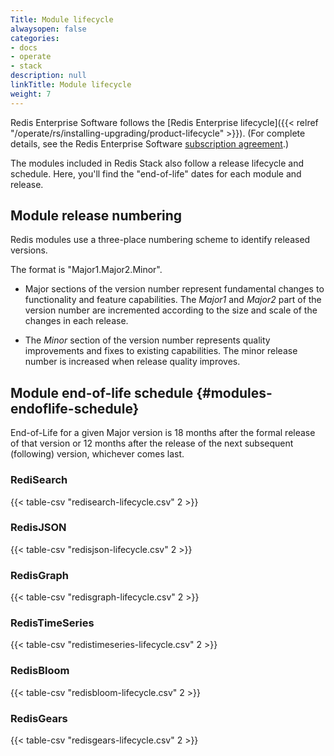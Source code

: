 ```yaml
---
Title: Module lifecycle
alwaysopen: false
categories:
- docs
- operate
- stack
description: null
linkTitle: Module lifecycle
weight: 7
---
```

Redis Enterprise Software follows the [Redis Enterprise lifecycle]({{< relref "/operate/rs/installing-upgrading/product-lifecycle" >}}).  (For complete details, see the Redis Enterprise Software [subscription agreement](https://redis.com/software-subscription-agreement).)

The modules included in Redis Stack also follow a release lifecycle and schedule. Here, you'll find the "end-of-life" dates for each module and release.

## Module release numbering

Redis modules use a three-place numbering scheme to identify released versions.

The format is "Major1.Major2.Minor".

- Major sections of the version number represent fundamental changes to functionality and feature capabilities. The _Major1_ and _Major2_ part of the version number are incremented according to the size and scale of the changes in each release.

- The _Minor_ section of the version number represents quality improvements and fixes to existing capabilities.  The minor release number is increased when release quality improves.

## Module end-of-life schedule {#modules-endoflife-schedule}

End-of-Life for a given Major version is 18 months after the formal release of
that version or 12 months after the release of the next subsequent (following) version, whichever comes last.

### RediSearch

{{< table-csv "redisearch-lifecycle.csv" 2 >}}

### RedisJSON

{{< table-csv "redisjson-lifecycle.csv" 2 >}}

### RedisGraph

{{< table-csv "redisgraph-lifecycle.csv" 2 >}}

### RedisTimeSeries

{{< table-csv "redistimeseries-lifecycle.csv" 2 >}}

### RedisBloom

{{< table-csv "redisbloom-lifecycle.csv" 2 >}}

### RedisGears

{{< table-csv "redisgears-lifecycle.csv" 2 >}}
